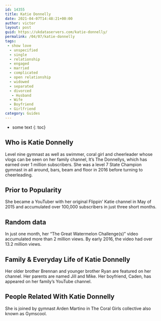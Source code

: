 ```yaml
---
id: 14355
title: Katie Donnelly
date: 2021-04-07T14:48:21+00:00
author: victor
layout: post
guid: https://ukdataservers.com/katie-donnelly/
permalink: /04/07/katie-donnelly
tags:
 - show love
  - unspecified
  - single
  - relationship
  - engaged
  - married
  - complicated
  - open relationship
  - widowed
  - separated
  - divorced
   - Husband
  - Wife
  - Boyfriend
  - Girlfriend
category: Guides
---
```


* some text
{: toc}


## Who is Katie Donnelly



Level nine gymnast as well as swimmer, coral girl and cheerleader whose vlogs can be seen on her family channel, It&#8217;s The Donnellys, which has earned over 1 million subscribers. She was a level 7 State Champion gymnast in all around, bars, beam and floor in 2016 before turning to cheerleading.

                
                
                
## Prior to Popularity



She became a YouTuber with her original Flippin&#8217; Katie channel in May of 2015 and accumulated over 100,000 subscribers in just three short months. 

                
                
                
## Random data



In just one month, her &#8220;The Great Watermelon Challenge(s)&#8221; video accumulated more than 2 million views. By early 2016, the video had over 13.2 million views. 

                
                
                
## Family & Everyday Life of Katie Donnelly



Her older brother Brennan and younger brother Ryan are featured on her channel. Her parents are named Jill and Mike. Her boyfriend, Caden, has appeared on her family&#8217;s YouTube channel.

                
                
                
## People Related With Katie Donnelly



She is joined by gymnast Arden Martino in The Coral Girls collective also known as Gymscool. 

                
              
            
          
          
          